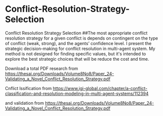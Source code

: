 # Conflict-Resolution-Strategy-Selection
Conflict Resolution Strategy Selection
##The most appropriate conflict resolution strategy for a given conflict is depends on contingent on the type of conflict (weak, strong), and the agents’ confidence level. I present the strategic decision-making for conflict resolution in multi-agent system. My method is not designed for finding specific values, but it's intended to explore the best strategic choices that will be reduce the cost and time.

Download a total PDF research from
https://thesai.org/Downloads/Volume8No8/Paper_24-Validating_a_Novel_Conflict_Resolution_Strategy.pdf

Cnflict lssification from https://www.igi-global.com/chapter/a-conflict-classification-and-resolution-modeling-in-multi-agent-systems/112394

and validation from https://thesai.org/Downloads/Volume8No8/Paper_24-Validating_a_Novel_Conflict_Resolution_Strategy.pdf
